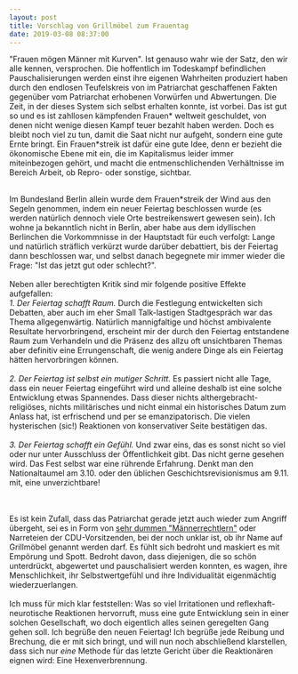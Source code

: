```yaml
---
layout: post
title: Vorschlag von Grillmöbel zum Frauentag
date: 2019-03-08 08:37:00
---
```


"Frauen mögen Männer mit Kurven". Ist genauso wahr wie der Satz, den wir alle kennen, versprochen. Die hoffentlich im Todeskampf befindlichen Pauschalisierungen werden einst ihre eigenen Wahrheiten produziert haben durch den endlosen Teufelskreis von im Patriarchat geschaffenen Fakten gegenüber vom Patriarchat erhobenen Vorwürfen und Abwertungen.
Die Zeit, in der dieses System sich selbst erhalten konnte, ist vorbei. Das ist gut so und es ist zahllosen kämpfenden Frauen\* weltweit geschuldet, von denen nicht wenige diesen Kampf teuer bezahlt haben werden. Doch es bleibt noch viel zu tun, damit die Saat nicht nur aufgeht, sondern eine gute Ernte bringt. Ein Frauen\*streik ist dafür eine gute Idee, denn er bezieht die ökonomische Ebene mit ein, die im Kapitalismus leider immer miteinbezogen gehört, und macht die entmenschlichenden Verhältnisse im Bereich Arbeit, ob Repro- oder sonstige, sichtbar. <br><br>

Im Bundesland Berlin allein wurde dem Frauen\*streik der Wind aus den Segeln genommen, indem ein neuer Feiertag beschlossen wurde (es werden natürlich dennoch viele Orte bestreikenswert gewesen sein). Ich wohne ja bekanntlich nicht in Berlin, aber habe aus dem idyllischen Berlinchen die Vorkommnisse in der Hauptstadt für euch verfolgt: Lange und natürlich sträflich verkürzt wurde darüber debattiert, bis der Feiertag dann beschlossen war, und selbst danach begegnete mir immer wieder die Frage: "Ist das jetzt gut oder schlecht?".<br><br>
Neben aller berechtigten Kritik sind mir folgende positive Effekte aufgefallen:<br>
*1. Der Feiertag schafft Raum.* Durch die Festlegung entwickelten sich Debatten, aber auch im eher Small Talk-lastigen Stadtgespräch war das Thema allgegenwärtig. Natürlich mannigfaltige und höchst ambivalente Resultate hervorbringend, erscheint mir der durch den Feiertag entstandene Raum zum Verhandeln und die Präsenz des allzu oft unsichtbaren Themas aber definitiv eine Errungenschaft, die wenig andere Dinge als ein Feiertag hätten hervorbringen können.<br><br>
*2. Der Feiertag ist selbst ein mutiger Schritt.* Es passiert nicht alle Tage, dass ein neuer Feiertag eingeführt wird und alleine deshalb ist eine solche Entwicklung etwas Spannendes. Dass dieser nichts althergebracht-religiöses, nichts militärisches und nicht einmal ein historisches Datum zum Anlass hat, ist erfrischend und per se emanzipatorisch. Die vielen hysterischen (sic!) Reaktionen von konservativer Seite bestätigen das.<br><br>
*3. Der Feiertag schafft ein Gefühl.* Und zwar eins, das es sonst nicht so viel oder nur unter Ausschluss der Öffentlichkeit gibt. Das nicht gerne gesehen wird. Das Fest selbst war eine rührende Erfahrung. Denkt man den Nationaltaumel am 3.10. oder den üblichen Geschichtsrevisionismus am 9.11. mit, eine unverzichtbare!<br><br><br>

Es ist kein Zufall, dass das Patriarchat gerade jetzt auch wieder zum Angriff übergeht, sei es in Form von [sehr dummen "Männerrechtlern"](https://www.n-tv.de/leben/Der-Krieg-der-Incels-gegen-die-Frauen-article20426361.html) oder Narreteien der CDU-Vorsitzenden, bei der noch unklar ist, ob ihr Name auf Grillmöbel genannt werden darf. Es fühlt sich bedroht und maskiert es mit Empörung und Spott. Bedroht davon, dass diejenigen, die so schön unterdrückt, abgewertet und pauschalisiert werden konnten, es wagen, ihre Menschlichkeit, ihr Selbstwertgefühl und ihre Individualität eigenmächtig wiederzuerlangen. <br><br>
Ich muss für mich klar feststellen: Was so viel Irritationen und reflexhaft-neurotische Reaktionen hervorruft, muss eine gute Entwicklung sein in einer solchen Gesellschaft, wo doch eigentlich alles seinen geregelten Gang gehen soll. Ich begrüße den neuen Feiertag! Ich begrüße jede Reibung und Brechung, die er mit sich bringt, und will nun noch abschließend klarstellen, dass sich nur *eine* Methode für das letzte Gericht über die Reaktionären eignen wird: Eine Hexenverbrennung.
